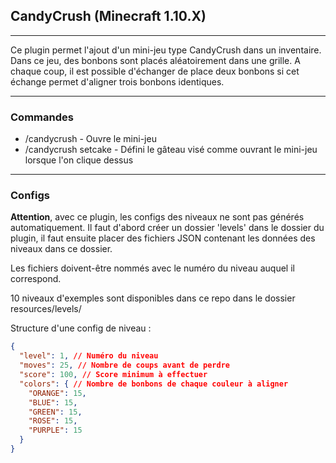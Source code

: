 ## CandyCrush (Minecraft 1.10.X)

---

Ce plugin permet l'ajout d'un mini-jeu type CandyCrush dans un inventaire. 
Dans ce jeu, des bonbons sont placés aléatoirement dans une grille.
A chaque coup, il est possible d'échanger de place deux bonbons si cet
échange permet d'aligner trois bonbons identiques.

---
### Commandes

- /candycrush - Ouvre le mini-jeu
- /candycrush setcake - Défini le gâteau visé comme ouvrant le mini-jeu lorsque l'on clique dessus

---

### Configs
**Attention**, avec ce plugin, les configs des niveaux ne sont pas générés automatiquement.
Il faut d'abord créer un dossier 'levels' dans le dossier du plugin, il faut ensuite placer
des fichiers JSON contenant les données des niveaux dans ce dossier.

Les fichiers doivent-être nommés avec le numéro du niveau auquel il correspond.

10 niveaux d'exemples sont disponibles dans ce repo dans le dossier resources/levels/

Structure d'une config de niveau : 

```JSON
{
  "level": 1, // Numéro du niveau
  "moves": 25, // Nombre de coups avant de perdre
  "score": 100, // Score minimum à effectuer
  "colors": { // Nombre de bonbons de chaque couleur à aligner
    "ORANGE": 15,
    "BLUE": 15,
    "GREEN": 15,
    "ROSE": 15,
    "PURPLE": 15
  }
}
```